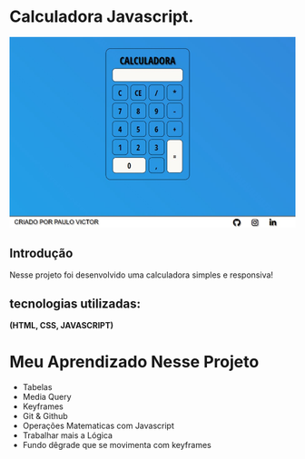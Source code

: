 # Calculadora Javascript.
![Preview](img/preview.jpg)
## Introdução

Nesse projeto foi desenvolvido uma calculadora simples e responsiva!

## tecnologias utilizadas:
  **(HTML, CSS, JAVASCRIPT)**

# Meu Aprendizado Nesse Projeto
* Tabelas
* Media Query
* Keyframes
* Git & Github
* Operações Matematicas com Javascript
* Trabalhar mais a Lógica
* Fundo dêgrade que se movimenta com keyframes
